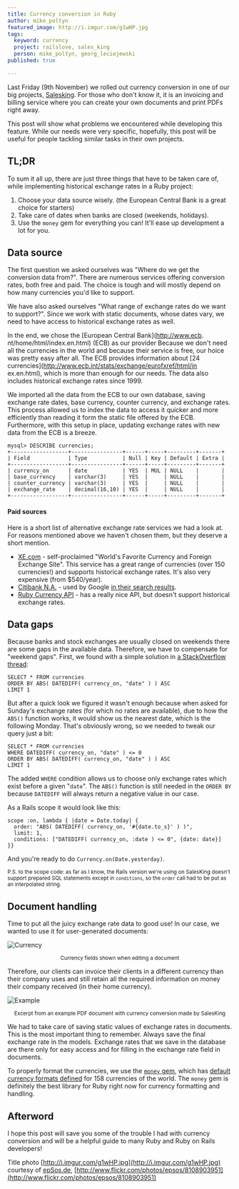 ```yaml
---
title: Currency conversion in Ruby
author: mike_poltyn
featured_image: http://i.imgur.com/g1wHP.jpg
tags:
  keyword: currency
  project: railslove, sales_king
  person: mike_poltyn, georg_leciejewski
published: true

---
```


Last Friday (9th November) we rolled out currency conversion in one of our big projects, [Salesking](/items/sales_king/). For those who don't know it, it is an invoicing and billing service where you can create your own documents and print PDFs right away.

This post will show what problems we encountered while developing this feature. While our needs were very specific, hopefully, this post will be useful for people tackling similar tasks in their own projects.

TL;DR
---

To sum it all up, there are just three things that have to be taken care of, while implementing historical exchange rates in a Ruby project:

1. Choose your data source wisely. (the European Central Bank is a great choice for starters)
2. Take care of dates when banks are closed (weekends, holidays).
3. Use the `money` gem for everything you can! It'll ease up development a lot for you.

Data source
---

The first question we asked ourselves was "Where do we get the conversion data from?". There are numerous services offering conversion rates, both free and paid. The choice is tough and will mostly depend on how many currencies you'd like to support.

We have also asked ourselves "What range of exchange rates do we want to support?". Since we work with static documents, whose dates vary, we need to have access to historical exchange rates as well.

In the end, we chose the [European Central Bank](http://www.ecb. nt/home/html/index.en.html) (ECB) as our provider Because we don't need all the currencies in the world and because their service is free, our  hoice was pretty easy after all. The ECB provides information about [24 currencies](http://www.ecb.int/stats/exchange/eurofxref/html/in ex.en.html), which is more than enough for our needs. The data also includes historical exchange rates since 1999.

We imported all the data from the ECB to our own database, saving exchange rate dates, base currency, counter currency, and exchange rates. This process allowed us to index the data to access it quicker and more efficiently than reading it form the static file offered by the ECB. Furthermore, with this setup in place, updating exchange rates with new data from the ECB is a breeze.

    mysql> DESCRIBE currencies;
    +------------------+----------------+------+-----+---------+-------+
    | Field            | Type           | Null | Key | Default | Extra |
    +------------------+----------------+------+-----+---------+-------+
    | currency_on      | date           | YES  | MUL | NULL    |       |
    | base_currency    | varchar(3)     | YES  |     | NULL    |       |
    | counter_currency | varchar(3)     | YES  |     | NULL    |       |
    | exchange_rate    | decimal(16,10) | YES  |     | NULL    |       |
    +------------------+----------------+------+-----+---------+-------+

#### Paid sources

Here is a short list of alternative exchange rate services we had a look at. For reasons mentioned above we haven't chosen them, but they deserve a short mention.

* [XE.com](http://www.xe.com/) - self-proclaimed "World's Favorite Currency and Foreign Exchange Site". This service has a great range of currencies (over 150 currencies!) and supports historical exchange rates. It's also very expensive (from $540/year).
* [Citibank N.A.](https://www.citivelocity.com/) - used by Google [in their search results](https://www.google.com/search?q=1+EUR+in+PLN).
* [Ruby Currency API](http://www.exchangerate-api.com/ruby-currency-api) - has a really nice API, but doesn't support historical exchange rates.

Data gaps
---

Because banks and stock exchanges are usually closed on weekends there are some gaps in the available data. Therefore, we have to compensate for "weekend gaps". First, we found with a simple solution in [a StackOverflow thread](http://stackoverflow.com/questions/6186962/sql-query-to-show-nearest-date):

    SELECT * FROM currencies
    ORDER BY ABS( DATEDIFF( currency_on, "date" ) ) ASC
    LIMIT 1

But after a quick look we figured it wasn't enough because when asked for Sunday's exchange rates (for which no rates are available), due to how the `ABS()` function works, it would show us the nearest date, which is the following Monday. That's obviously wrong, so we needed to tweak our query just a bit:

    SELECT * FROM currencies
    WHERE DATEDIFF( currency_on, "date" ) <= 0
    ORDER BY ABS( DATEDIFF( currency_on, "date" ) ) ASC
    LIMIT 1

The added `WHERE` condition allows us to choose only exchange rates which exist before a given "`date`". The `ABS()` function is still needed in the `ORDER BY` because `DATEDIFF` will always return a negative value in our case.

As a Rails scope it would look like this:

    scope :on, lambda { |date = Date.today| {
      order: "ABS( DATEDIFF( currency_on, '#{date.to_s}' ) )",
      limit: 1,
      conditions: ["DATEDIFF( currency_on, :date ) <= 0", {date: date}]
    }}

And you're ready to do `Currency.on(Date.yesterday)`.

<small>P.S. to the scope code: as far as I know, the Rails version we're using on SalesKing doesn't support prepared SQL statements except in `conditions`, so the `order` call had to be put as an interpolated string.</small>

Document handling
---

Time to put all the juicy exchange rate data to good use! In our case, we wanted to use it for user-generated documents:

![Currency](http://img.poltyn.com/currency_SK-20121114-130542.png)
<center><small>Currency fields shown when editing a document</small></center>

Therefore, our clients can invoice their clients in a different currency than their company uses and still retain all the required information on money their company received (in their home currency).

![Example](http://img.poltyn.com/example-SK-currency-20121114-131307.png)
<center><small>Excerpt from an example PDF document with currency conversion made by SalesKing</small></center>

We had to take care of saving static values of exchange rates in documents. This is the most important thing to remember. Always save the final exchange rate in the models. Exchange rates that we save in the database are there only for easy access and for filling in the exchange rate field in documents.

To properly format the currencies, we use the [`money` gem](https://github.com/RubyMoney/money), which has [default currency formats defined](https://github.com/RubyMoney/money/blob/master/config/currency.json) for 158 currencies of the world. The `money` gem is definitely the best library for Ruby right now for currency formatting and handling.

Afterword
---

I hope this post will save you some of the trouble I had with currency conversion and will be a helpful guide to many Ruby and Ruby on Rails developers!

Title photo [http://i.imgur.com/g1wHP.jpg](http://i.imgur.com/g1wHP.jpg) courtesy of [epSos.de](http://www.flickr.com/photos/epsos/), [http://www.flickr.com/photos/epsos/8108903951](http://www.flickr.com/photos/epsos/8108903951)
